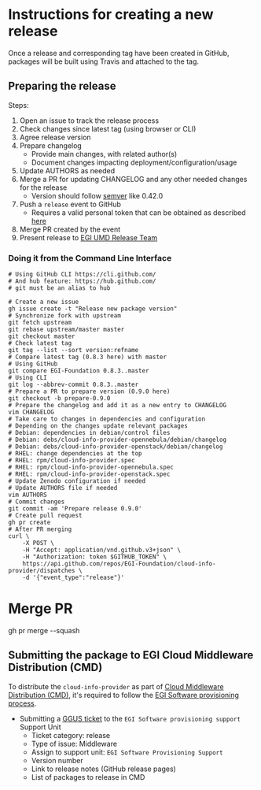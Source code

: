 # Instructions for creating a new release

Once a release and corresponding tag have been created in GitHub, packages will
be built using Travis and attached to the tag.

## Preparing the release

Steps:

1. Open an issue to track the release process
1. Check changes since latest tag (using browser or CLI)
1. Agree release version
1. Prepare changelog
   - Provide main changes, with related author(s)
   - Document changes impacting deployment/configuration/usage
1. Update AUTHORS as needed
1. Merge a PR for updating CHANGELOG and any other needed
   changes for the release
   - Version should follow [semver](https://semver.org/) like 0.42.0
1. Push a `release` event to GitHub
   - Requires a valid personal token that can be obtained as described
     [here](https://docs.github.com/en/free-pro-team@latest/github/authenticating-to-github/creating-a-personal-access-token)
1. Merge PR created by the event
1. Present release to [EGI UMD Release Team](https://wiki.egi.eu/wiki/URT)

### Doing it from the Command Line Interface

```console
# Using GitHub CLI https://cli.github.com/
# And hub feature: https://hub.github.com/
# git must be an alias to hub

# Create a new issue
gh issue create -t "Release new package version"
# Synchronize fork with upstream
git fetch upstream
git rebase upstream/master master
git checkout master
# Check latest tag
git tag --list --sort version:refname
# Compare latest tag (0.8.3 here) with master
# Using GitHub
git compare EGI-Foundation 0.8.3..master
# Using CLI
git log --abbrev-commit 0.8.3..master
# Prepare a PR to prepare version (0.9.0 here)
git checkout -b prepare-0.9.0
# Prepare the changelog and add it as a new entry to CHANGELOG
vim CHANGELOG
# Take care to changes in dependencies and configuration
# Depending on the changes update relevant packages
# Debian: dependencies in debian/control files
# Debian: debs/cloud-info-provider-opennebula/debian/changelog
# Debian: debs/cloud-info-provider-openstack/debian/changelog
# RHEL: change dependencies at the top
# RHEL: rpm/cloud-info-provider.spec
# RHEL: rpm/cloud-info-provider-opennebula.spec
# RHEL: rpm/cloud-info-provider-openstack.spec
# Update Zenodo configuration if needed
# Update AUTHORS file if needed
vim AUTHORS
# Commit changes
git commit -am 'Prepare release 0.9.0'
# Create pull request
gh pr create
# After PR merging
curl \
    -X POST \
    -H "Accept: application/vnd.github.v3+json" \
    -H "Authorization: token $GITHUB_TOKEN" \
    https://api.github.com/repos/EGI-Foundation/cloud-info-provider/dispatches \
    -d '{"event_type":"release"}'
```
# Merge PR
gh pr merge --squash <pr number>

## Submitting the package to EGI Cloud Middleware Distribution (CMD)

To distribute the `cloud-info-provider` as part of
[Cloud Middleware Distribution (CMD)](https://wiki.egi.eu/wiki/EGI_Cloud_Middleware_Distribution),
it's required to follow the
[EGI Software provisioning process](https://wiki.egi.eu/wiki/EGI_Software_Provisioning).

- Submitting a [GGUS ticket](https://ggus.eu/?mode=ticket_submit) to the
  `EGI Software provisioning support` Support Unit
  - Ticket category: release
  - Type of issue: Middleware
  - Assign to support unit: `EGI Software Provisioning Support`
  - Version number
  - Link to release notes (GitHub release pages)
  - List of packages to release in CMD
